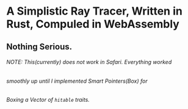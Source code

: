 # A Simplistic Ray Tracer, Written in Rust, Compuled in WebAssembly
## Nothing Serious.

###### NOTE: This(currently) does not work in Safari. Everything worked
######       smoothly up until I implemented Smart Pointers(Box<T>) for
######       Boxing a Vector of `hitable` traits. 
